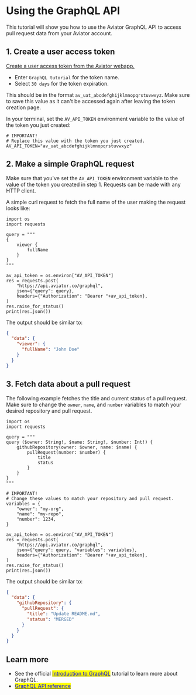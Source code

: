 # Using the GraphQL API

This tutorial will show you how to use the Aviator GraphQL API to access pull request data from your Aviator account.

## 1. Create a user access token

[Create a user access token from the Aviator webapp.](https://app.aviator.co/account/apitoken)

* Enter `GraphQL tutorial` for the token name.
* Select `30 days` for the token expiration.

This should be in the format `av_uat_abcdefghijklmnopqrstuvwxyz`. Make sure to save this value as it can't be accessed again after leaving the token creation page.

In your terminal, set the `AV_API_TOKEN` environment variable to the value of the token you just created:

```shell
# IMPORTANT!
# Replace this value with the token you just created.
AV_API_TOKEN="av_uat_abcdefghijklmnopqrstuvwxyz"
```

## 2. Make a simple GraphQL request

Make sure that you've set the `AV_API_TOKEN` environment variable to the value of the token you created in step 1. Requests can be made with any HTTP client.

A simple curl request to fetch the full name of the user making the request looks like:

```python3
import os
import requests

query = """
{
    viewer {
        fullName
    }
}
"""

av_api_token = os.environ["AV_API_TOKEN"]
res = requests.post(
    "https://api.aviator.co/graphql",
    json={"query": query},
    headers={"Authorization": "Bearer "+av_api_token},
)
res.raise_for_status()
print(res.json())
```

The output should be similar to:

```json
{
  "data": {
    "viewer": {
      "fullName": "John Doe"
    }
  }
}
```

## 3. Fetch data about a pull request

The following example fetches the title and current status of a pull request. Make sure to change the `owner`, `name`, and `number` variables to match your desired repository and pull request.

```python3
import os
import requests

query = """
query ($owner: String!, $name: String!, $number: Int!) {
    githubRepository(owner: $owner, name: $name) {
        pullRequest(number: $number) {
            title
            status
        }
    }
}
"""

# IMPORTANT!
# Change these values to match your repository and pull request.
variables = {
    "owner": "my-org",
    "name": "my-repo",
    "number": 1234,
}

av_api_token = os.environ["AV_API_TOKEN"]
res = requests.post(
    "https://api.aviator.co/graphql",
    json={"query": query, "variables": variables},
    headers={"Authorization": "Bearer "+av_api_token},
)
res.raise_for_status()
print(res.json())
```

The output should be similar to:

```json
{
  "data": {
    "githubRepository": {
      "pullRequest": {
        "title": "Update README.md",
        "status": "MERGED"
      }
    }
  }
}
```

## Learn more

* See the official [<mark style="color:blue;">Introduction to GraphQL</mark>](https://graphql.org/learn/) tutorial to learn more about GraphQL.
* [<mark style="color:blue;">GraphQL API reference</mark>](/api/reference/graphql.md)
